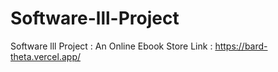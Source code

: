 # Software-lll-Project
Software lll Project : An Online Ebook Store
Link : https://bard-theta.vercel.app/
